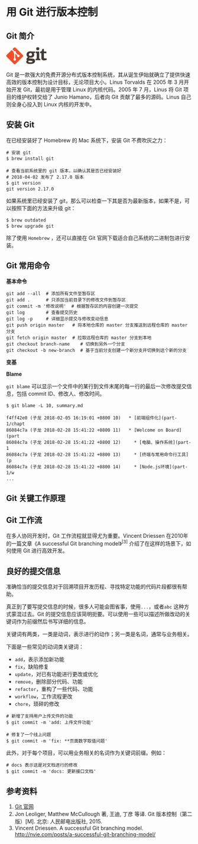 # 用 Git 进行版本控制

## Git 简介

<img src="./git-logo.png" style="width: 110px;" class="fl">

Git 是一款强大的免费开源分布式版本控制系统，其从诞生伊始就确立了提供快速高效的版本控制为设计目标，无论项目大小。Linus Torvalds 在 2005 年 3 月开始开发 Git，最初是用于管理 Linux 的内核代码。2005 年 7 月，Linus 将 Git 项目的维护权转交给了 Junio Hamano，后者向 Git 贡献了最多的源码。Linus 自己则全身心投入到 Linux 内核的开发中。

## 安装 Git

在已经安装好了 Homebrew 的 Mac 系统下，安装 Git 不费吹灰之力：

```
# 安装 git
$ brew install git

# 查看当前系统里的 git 版本，以确认其是否已经安装好
# 2018-04-02 发布了 2.17.0 版本
$ git version
git version 2.17.0
```

如果系统里已经安装了 git，那么可以检查一下其是否为最新版本，如果不是，可以按照下面的方法来升级 git：

```
$ brew outdated
$ brew upgrade git
```

除了使用 `Homebrew` ，还可以直接在 Git 官网下载适合自己系统的二进制包进行安装。

## Git 常用命令

**基本命令**

```
git add --all  # 添加所有文件至暂存区
git add .      # 只添加当前目录下的修改文件到暂存区
git commit -m '修改说明'  # 根据暂存区的内容创建一次提交
git log        # 查看提交历史
git log -p     # 详细显示提交与修改变动信息
git push origin master   # 将本地仓库的 master 分支推送到远程仓库的 master 分支
git fetch origin master  # 拉取远程仓库的 master 分支到本地
git checkout branch-name    # 切换到另外一个分支
git checkout -b new-branch  # 基于当前分支创建一个新分支并切换到这个新的分支
```

**变基**

**Blame**

`git blame` 可以显示一个文件中的某行到文件末尾的每一行的最后一次修改提交信息，包括 commit ID、修改人、修改时间。

```
$ git blame -L 10, summary.md

f4ff42e0 (子龙 2018-02-05 16:19:01 +0800 10)   * [前端组件化](part-1/chapt
86084c7a (子龙 2018-02-28 15:41:22 +0800 11)   * [Welcome on Board](part
86084c7a (子龙 2018-02-28 15:41:22 +0800 12)     * [电脑、操作系统](part-1
86084c7a (子龙 2018-02-28 15:41:22 +0800 13)     * [终端与常用命令行工具](p
86084c7a (子龙 2018-02-28 15:41:22 +0800 14)     * [Node.js环境](part-1/w
...
```

## Git 关键工作原理



## Git 工作流

在多人协同开发时，Git 工作流程就显得尤为重要。Vincent Driessen 在2010年的一篇文章《A successful Git branching model》<sup>[3]</sup> 介绍了在这样的场景下，如何使用 Git 进行高效开发。

## 良好的提交信息

准确恰当的提交信息对于回溯项目开发历程、寻找特定功能的代码片段都很有帮助。

真正到了要写提交信息的时候，很多人可能会图省事，使用`...`，或者`abc` 这种方式蒙混过去。Git 的提交信息应该简明扼要。可以使用一些可以描述所做改动的关键词作为前缀然后书写详细的信息。

关键词有两类，一类是动词，表示进行的动作；另一类是名词，通常与业务相关。

下面是一些常见的动词类关键词：

+ `add`，表示添加新功能
+ `fix`，缺陷修复
+ `update`，对已有功能进行更改或优化
+ `remove`，删除部分代码、功能
+ `refactor`，重构了一些代码、功能
+ `workflow`，工作流程更改
+ `chore`，琐碎的修改

```
# 新增了支持用户上传文件的功能
$ git commit -m 'add: 上传文件功能'

# 修复了一个线上问题
$ git commit -m 'fix: **页面数字取值问题'
```

此外，对于每个项目，可以用业务相关的名词作为关键词前缀。例如：

```
# docs 表示这是对文档进行的修改
$ git commit -m 'docs: 更新接口文档'
```

## 参考资料

1. [Git 官网](https://git-scm.com/)
2. Jon Leoliger, Matthew McCullough 著, 王迪, 丁彦 等译. Git 版本控制（第二版）[M]. 北京: 人民邮电出版社, 2015.
3. Vincent Driessen. A successful Git branching model. http://nvie.com/posts/a-successful-git-branching-model/
